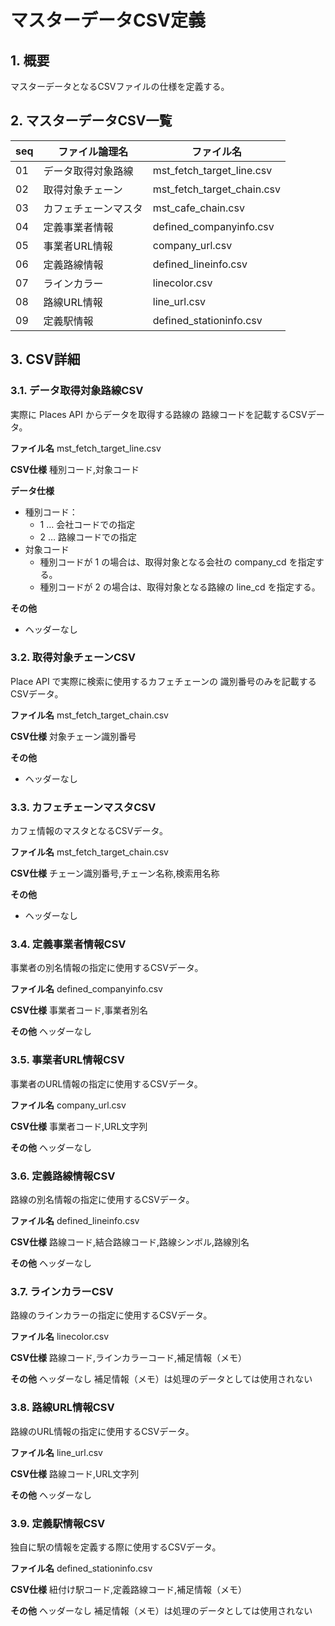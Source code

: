 # マスターデータCSV定義

## 1. 概要
マスターデータとなるCSVファイルの仕様を定義する。

## 2. マスターデータCSV一覧

| seq |    ファイル論理名    |         ファイル名         |
| --- | -------------------- | -------------------------- |
| 01  | データ取得対象路線   | mst_fetch_target_line.csv  |
| 02  | 取得対象チェーン     | mst_fetch_target_chain.csv |
| 03  | カフェチェーンマスタ | mst_cafe_chain.csv         |
| 04  | 定義事業者情報       | defined_companyinfo.csv    |
| 05  | 事業者URL情報        | company_url.csv            |
| 06  | 定義路線情報         | defined_lineinfo.csv       |
| 07  | ラインカラー         | linecolor.csv              |
| 08  | 路線URL情報          | line_url.csv               |
| 09  | 定義駅情報           | defined_stationinfo.csv    |


## 3. CSV詳細

### 3.1. データ取得対象路線CSV
実際に Places API からデータを取得する路線の
路線コードを記載するCSVデータ。

**ファイル名**
mst_fetch_target_line.csv

**CSV仕様**
種別コード,対象コード

**データ仕様**
- 種別コード：
  - 1 … 会社コードでの指定
  - 2 … 路線コードでの指定
- 対象コード
  - 種別コードが 1 の場合は、取得対象となる会社の company_cd を指定する。
  - 種別コードが 2 の場合は、取得対象となる路線の line_cd を指定する。

**その他**
- ヘッダーなし


### 3.2. 取得対象チェーンCSV
Place API で実際に検索に使用するカフェチェーンの
識別番号のみを記載するCSVデータ。

**ファイル名**
mst_fetch_target_chain.csv

**CSV仕様**
対象チェーン識別番号

**その他**
- ヘッダーなし


### 3.3. カフェチェーンマスタCSV
カフェ情報のマスタとなるCSVデータ。

**ファイル名**
mst_fetch_target_chain.csv

**CSV仕様**
チェーン識別番号,チェーン名称,検索用名称

**その他**
- ヘッダーなし


### 3.4. 定義事業者情報CSV
事業者の別名情報の指定に使用するCSVデータ。

**ファイル名**
defined_companyinfo.csv

**CSV仕様**
事業者コード,事業者別名

**その他**
ヘッダーなし


### 3.5. 事業者URL情報CSV
事業者のURL情報の指定に使用するCSVデータ。

**ファイル名**
company_url.csv

**CSV仕様**
事業者コード,URL文字列

**その他**
ヘッダーなし


### 3.6. 定義路線情報CSV
路線の別名情報の指定に使用するCSVデータ。

**ファイル名**
defined_lineinfo.csv

**CSV仕様**
路線コード,結合路線コード,路線シンボル,路線別名

**その他**
ヘッダーなし


### 3.7. ラインカラーCSV
路線のラインカラーの指定に使用するCSVデータ。

**ファイル名**
linecolor.csv

**CSV仕様**
路線コード,ラインカラーコード,補足情報（メモ）

**その他**
ヘッダーなし
補足情報（メモ）は処理のデータとしては使用されない


### 3.8. 路線URL情報CSV
路線のURL情報の指定に使用するCSVデータ。

**ファイル名**
line_url.csv

**CSV仕様**
路線コード,URL文字列

**その他**
ヘッダーなし


### 3.9. 定義駅情報CSV
独自に駅の情報を定義する際に使用するCSVデータ。

**ファイル名**
defined_stationinfo.csv

**CSV仕様**
紐付け駅コード,定義路線コード,補足情報（メモ）

**その他**
ヘッダーなし
補足情報（メモ）は処理のデータとしては使用されない



